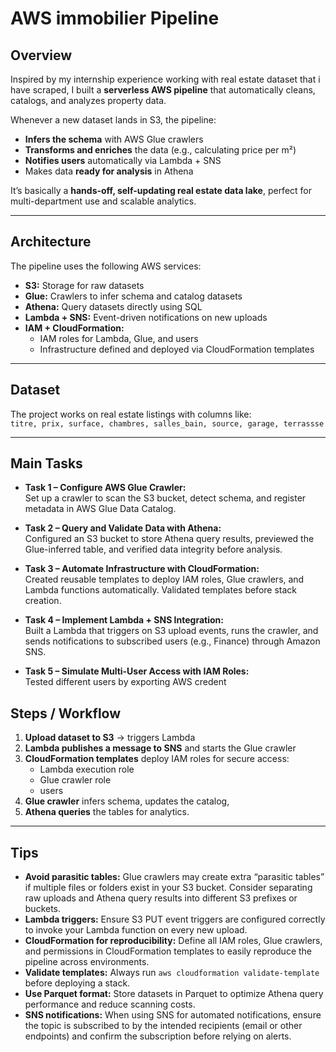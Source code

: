 # AWS immobilier Pipeline

## Overview
Inspired by my internship experience working with real estate dataset that i have scraped, I built a **serverless AWS pipeline** that automatically cleans, catalogs, and analyzes property data.  

Whenever a new dataset lands in S3, the pipeline:  
- **Infers the schema** with AWS Glue crawlers  
- **Transforms and enriches** the data (e.g., calculating price per m²)  
- **Notifies users** automatically via Lambda + SNS  
- Makes data **ready for analysis** in Athena  

It’s basically a **hands-off, self-updating real estate data lake**, perfect for multi-department use and scalable analytics.

---

## Architecture
The pipeline uses the following AWS services:  

- **S3:** Storage for raw datasets
- **Glue:** Crawlers to infer schema and catalog datasets  
- **Athena:** Query datasets directly using SQL  
- **Lambda + SNS:** Event-driven notifications on new uploads  
- **IAM + CloudFormation:**  
  - IAM roles for Lambda, Glue, and users   
  - Infrastructure defined and deployed via CloudFormation templates  

---

## Dataset
The project works on real estate listings with columns like:  
`titre, prix, surface, chambres, salles_bain, source, garage, terrassse`  


---
## Main Tasks

- **Task 1 – Configure AWS Glue Crawler:**  
  Set up a crawler to scan the S3 bucket, detect schema, and register metadata in AWS Glue Data Catalog. 
- **Task 2 – Query and Validate Data with Athena:**   
  Configured an S3 bucket to store Athena query results, previewed the Glue-inferred table, and verified data integrity before analysis.

- **Task 3 – Automate Infrastructure with CloudFormation:**  
  Created reusable templates to deploy IAM roles, Glue crawlers, and Lambda functions automatically. Validated templates before stack creation.

- **Task 4 – Implement Lambda + SNS Integration:**  
  Built a Lambda that triggers on S3 upload events, runs the crawler, and sends notifications to subscribed users (e.g., Finance) through Amazon SNS.

- **Task 5 – Simulate Multi-User Access with IAM Roles:**  
  Tested different users by exporting AWS credent

## Steps / Workflow

1. **Upload dataset to S3** → triggers Lambda  
2. **Lambda publishes a message to SNS** and starts the Glue crawler  
3. **CloudFormation templates** deploy IAM roles for secure access:  
   - Lambda execution role  
   - Glue crawler role  
   - users   
4. **Glue crawler** infers schema, updates the catalog,  
5. **Athena queries** the tables for analytics.  

---


## Tips

- **Avoid parasitic tables:** Glue crawlers may create extra “parasitic tables” if multiple files or folders exist in your S3 bucket. Consider separating raw uploads and Athena query results into different S3 prefixes or buckets.  
- **Lambda triggers:** Ensure S3 PUT event triggers are configured correctly to invoke your Lambda function on every new upload.  
- **CloudFormation for reproducibility:** Define all IAM roles, Glue crawlers, and permissions in CloudFormation templates to easily reproduce the pipeline across environments.  
- **Validate templates:** Always run `aws cloudformation validate-template` before deploying a stack.
- **Use Parquet format:** Store datasets in Parquet to optimize Athena query performance and reduce scanning costs.  
- **SNS notifications:** When using SNS for automated notifications, ensure the topic is subscribed to by the intended recipients (email or other endpoints) and confirm the subscription before relying on alerts.  
